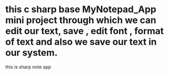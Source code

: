 # this c sharp base  MyNotepad_App mini project through which we can edit our text, save , edit font , format of text and also we save our text in our system.
this is sharp note app

